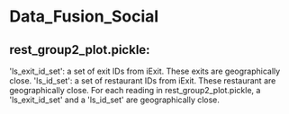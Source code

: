 # Data_Fusion_Social

## rest_group2_plot.pickle:
'ls_exit_id_set': a set of exit IDs from iExit. These exits are geographically close.
'ls_id_set': a set of restaurant IDs from iExit. These restaurant are geographically close.
For each reading in rest_group2_plot.pickle, a 'ls_exit_id_set' and a 'ls_id_set' are geographically close.

